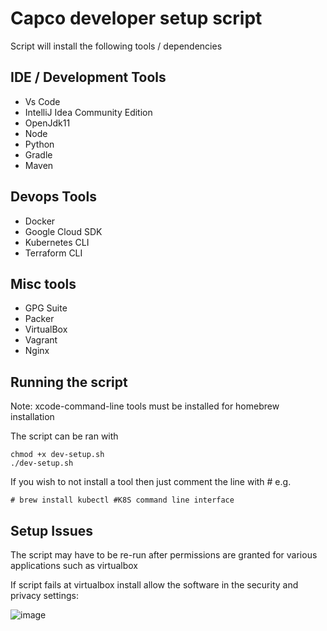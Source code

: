 # Capco developer setup script

Script will install the following tools / dependencies

## IDE / Development Tools
* Vs Code
* IntelliJ Idea Community Edition
* OpenJdk11 
* Node
* Python
* Gradle
* Maven

## Devops Tools
* Docker
* Google Cloud SDK
* Kubernetes CLI
* Terraform CLI

## Misc tools
* GPG Suite
* Packer
* VirtualBox
* Vagrant
* Nginx

## Running the script

Note: xcode-command-line tools must be installed for homebrew installation

The script can be ran with 
```
chmod +x dev-setup.sh
./dev-setup.sh
```
If you wish to not install a tool then just comment the line with #
e.g.
```
# brew install kubectl #K8S command line interface
```

## Setup Issues
The script may have to be re-run after permissions are granted for various applications such as virtualbox

If script fails at virtualbox install allow the software in the security and privacy settings:

![image](https://user-images.githubusercontent.com/82884237/116546074-1817ee80-a8e9-11eb-9b74-96aeb82a737c.png)
